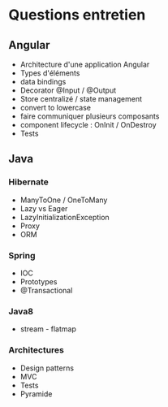 # Questions entretien

## Angular

- Architecture d'une application Angular
- Types d'éléments
- data bindings
- Decorator @Input / @Output
- Store centralizé / state management
- convert to lowercase
- faire communiquer plusieurs composants
- component lifecycle : OnInit / OnDestroy
- Tests

## Java

### Hibernate
 - ManyToOne / OneToMany
 - Lazy vs Eager
 - LazyInitializationException
 - Proxy
 - ORM
### Spring
 - IOC
 - Prototypes
 - @Transactional

### Java8
 - stream - flatmap

### Architectures
 - Design patterns
 - MVC
 - Tests
 - Pyramide

